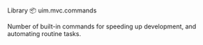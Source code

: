 Library 📦 uim.mvc.commands

Number of built-in commands for speeding up development, and automating routine tasks.
